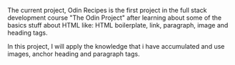 The current project, Odin Recipes is the first project in the full stack development course "The Odin Project" after learning about some of the basics stuff about HTML like: HTML boilerplate, link, paragraph, image and heading tags.

In this project, I will apply the knowledge that i have accumulated and use images, anchor heading and paragraph tags.